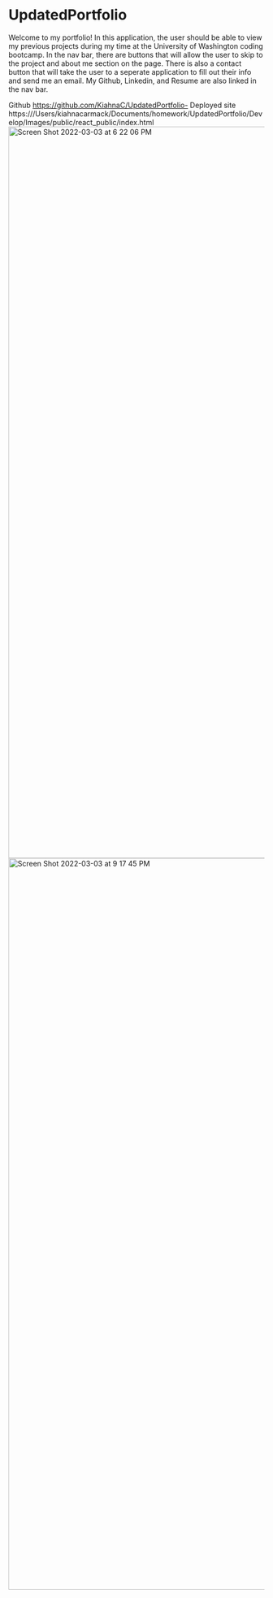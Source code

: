 # UpdatedPortfolio


Welcome to my portfolio! In this application, the user should be able to view my previous projects during my time at the University of Washington coding bootcamp.
In the nav bar, there are buttons that will allow the user to skip to the project and about me section on the page. 
There is also a contact button that will take the user to a seperate application to fill out their info and send me an email. 
My Github, Linkedin, and Resume are also linked in the nav bar.

Github https://github.com/KiahnaC/UpdatedPortfolio-
Deployed site https:///Users/kiahnacarmack/Documents/homework/UpdatedPortfolio/Develop/Images/public/react_public/index.html<img width="1440" alt="Screen Shot 2022-03-03 at 6 22 06 PM" src="https://user-images.githubusercontent.com/88855915/156688268-955bb43c-aecc-4723-a0bc-0b6c3e2d24b1.png">
<img width="1440" alt="Screen Shot 2022-03-03 at 9 17 45 PM" src="https://user-images.githubusercontent.com/88855915/156704011-159b8e17-eb09-4498-b0a9-a51899da6bf3.png">

